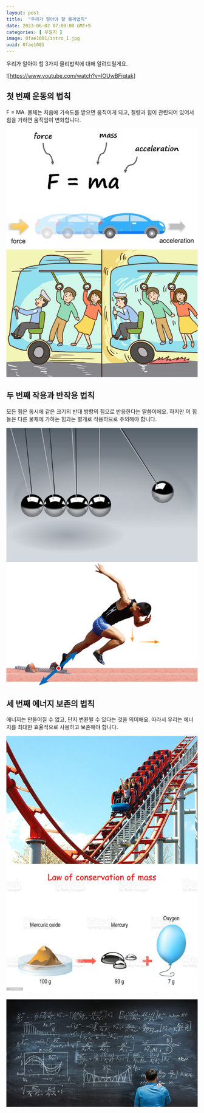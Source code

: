 ```yaml
---
layout: post
title:  "우리가 알아야 할 물리법칙"
date: 2023-06-02 07:00:00 GMT+9
categories: [ 우알지 ]
image: 0fae1001/intro_1.jpg
uuid: 0fae1001
---
```

우리가 알아야 할 3가지 물리법칙에 대해 알려드릴게요.

![https://www.youtube.com/watch?v=lOUwBFiqtak]

## 첫 번째 운동의 법칙

F = MA. 물체는 처음에 가속도를 받으면 움직이게 되고, 질량과 힘이 관련되어 있어서 힘을 가하면 움직임이 변화합니다.

![1_1.jpg](0fae1001/1_1.jpg)
![1_2.jpg](0fae1001/1_2.jpg)

## 두 번째 작용과 반작용 법칙

모든 힘은 동시에 같은 크기의 반대 방향의 힘으로 반응한다는 말씀이에요. 하지만 이 힘들은 다른 물체에 가하는 힘과는 별개로 작용하므로 주의해야 합니다.

![2_1.jpg](0fae1001/2_1.jpg)
![2_2.jpg](0fae1001/2_2.jpg)

## 세 번째 에너지 보존의 법칙

에너지는 만들어질 수 없고, 단지 변환될 수 있다는 것을 의미해요. 따라서 우리는 에너지를 최대한 효율적으로 사용하고 보존해야 합니다.

![3_1.jpg](0fae1001/3_1.jpg)
![3_2.jpg](0fae1001/3_2.jpg)

![con_1.jpg](0fae1001/con_1.jpg)